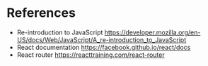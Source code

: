 # References

* Re-introduction to JavaScript https://developer.mozilla.org/en-US/docs/Web/JavaScript/A_re-introduction_to_JavaScript
* React documentation https://facebook.github.io/react/docs
* React router https://reacttraining.com/react-router
